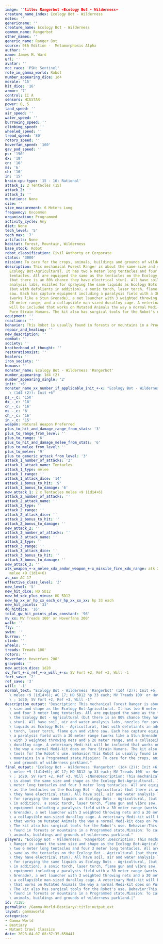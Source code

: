 ```yaml
---
image: ''title: Rangerbot «Ecology Bot - Wilderness»
creature_name_index: Ecology Bot - Wilderness
notes: ''
genericname: ''
creature_name: Ecology Bot - Wilderness
common_name: Rangerbot
other_names: ''
generic_name: Ranger Bot
source: 0th Edition -  Metamorphosis Alpha
author: ''
name: James M. Ward
url: ''
avatar: ''
mcc_race: 'PSH: Sentinel'
role_in_gamma_world: Robot
number_appearing_dice: 1d4
morale: '15'
hit_dice: '16'
armor: '7'
control: II A
sensors: HIUSTAR
power: B, S
land_speed: ''
air_speed: ''
water_speed: ''
burrowing_speed: ''
climbing_speed: ''
wheeled_speed: ''
tread_speed: '80'
rotors_speed: ''
hoverfan_speed: '160'
gav_pod_speed: ''
ps: '150'
dx: '18'
cn: '16'
ms: '6'
ch: '16'
in: '15'
brain-cpu type: '15 - 16: Rational'
attack_1: 2 Tentacles (15)
attack_2: ''
attack_3: ''
mutations: None
size: ''
size_measurement: 6 Meters Long
frequency: Uncommon
organization: Programmed
activity_cycle: Any
diet: None
tech_level: '5'
tech_max: '7'
artifacts: None
habitat: Forest, Mountain, Wilderness
base_stock: Robot
robot_classification: Civil Authorty or Corporate
status: '3000'
mission: To care for the crops, animals, buildings and grounds of wilderness parkland.
description: This mechanical Forest Ranger is about the same size and shape as the
  Ecology Bot-Agricultural. It has two 6 meter long tentacles and four 3 meter long
  tentacles. All are equipped the same as the tentacles on the Ecology Bot - Agricultural
  (but there is an 80% chance they have electrical stun). All have soil, air and water
  analysis labs, nozzles for spraying the same liquids as Ecology Bots - Agricultural,
  (but with defoliants in addition), a sonic torch, laser torch, flame gun and vibro
  saw. Each has capture equipment including a paralysis field with a 30 meter range
  (works like a Stun Grenade), a net launcher with 3 weighted throwing nets and a
  20 meter range, and a collapsible man-sized duralloy cage. A veterinary Medi-kit
  will be included that works on Mutated Animals the way a normal Medi-kit does on
  Pure Strain Humans. The kit also has surgical tools for the Robot's use.
equipment: ''
reactions: ''
behavior: This Robot is usually found in forests or mountains in a Programmed state.
repair_and_healing: ''
new_description: ''
combat: ''
society: ''
brotherhood_of_thought: ''
restorationsist: ''
healers: ''
iron_society: ''
humans: ''
monster_name: Ecology Bot - Wilderness 'Rangerbot'
number_appearing: 1d4 (2)
number_appearing_single: '2'
init: '+6'
monster_name_xx_number_if_applicable_init_+-x: "Ecology Bot - Wilderness 'Rangerbot'\
  \ (1d4 (2)): Init +6"
ps_-_c: '150'
dx_-_c: '18'
cn_-_c: '16'
ms_-_c: '6'
ch_-_c: '16'
in_-_c: '15'
weapon: Natural Weapon Preferred
plus_to_hit_and_damage_range_from_stats: '3'
plus_to_range_from_level: ''
plus_to_range: '6'
plus_to_hit_and_damage_melee_from_stats: '6'
plus_to_melee_from_level: ''
plus_to_melee: '9'
plus_to_generic_attack_from_level: '3'
attack_1_number_of_attacks: '2'
attack_1_attack_name: Tentacles
attack_1_type: melee
attack_1_range: ''
attack_1_attack_dice: '14'
attack_1_bonus_to_hit: '9'
attack_1_bonus_to_damage: '6'
new_attack_1: 2 x Tentacles melee +9 (1d14+6)
attack_2_number_of_attacks: ''
attack_2_attack_name: ''
attack_2_type: ''
attack_2_range: ''
attack_2_attack_dice: ''
attack_2_bonus_to_hit: ''
attack_2_bonus_to_damage: ''
new_attack_2: ''
attack_3_number_of_attacks: ''
attack_3_attack_name: ''
attack_3_type: ''
attack_3_range: ''
attack_3_attack_dice: ''
attack_3_bonus_to_hit: ''
attack_3_bonus_to_damage: ''
new_attack_3: ''
atk_weapon_+-x_melee_xdx_andor_weapon_+-x_missile_fire_xdx_range: atk 2 x tentacles
  melee +9 (1d14+6)
ac_xx: AC 17
effective_class_level: '3'
new_level: '5'
new_hit_dice: HD 5D12
new_hd_xdx_plus_minus: HD 5D12
new_hp_xx_or_hp_xx_each_or_hp_xx_xx_xx: hp 33 each
new_hit_points: '33'
d6_hitdice: '16'
total_gw_hit_points_plus_constant: '96'
mv_xx: MV Treads 100' or Hoverfans 200'
walk: ''
fly: ''
swim: ''
burrow: ''
climb: ''
wheels: ''
treads: Treads 100'
rotors: ''
hoverfans: Hoverfans 200'
gravpods: ''
new_action_dice: 1d20
sv_fort_+-x_ref_+-x_will_+-x: SV Fort +2, Ref +3, Will -1
fort_save: '2'
ref_save: '3'
will: '-1'
normal_text: "Ecology Bot - Wilderness 'Rangerbot' (1d4 (2)): Init +6; atk 2 x tentacles\
  \ melee +9 (1d14+6); AC 17; HD 5D12 hp 33 each; MV Treads 100' or Hoverfans 200'\
  \ ; 1d20; SV Fort +2, Ref +3, Will -1"
description_output: "Description: This mechanical Forest Ranger is about the same\
  \ size and shape as the Ecology Bot-Agricultural. It has two 6 meter long tentacles\
  \ and four 3 meter long tentacles. All are equipped the same as the tentacles on\
  \ the Ecology Bot - Agricultural (but there is an 80% chance they have electrical\
  \ stun). All have soil, air and water analysis labs, nozzles for spraying the same\
  \ liquids as Ecology Bots - Agricultural, (but with defoliants in addition), a sonic\
  \ torch, laser torch, flame gun and vibro saw. Each has capture equipment including\
  \ a paralysis field with a 30 meter range (works like a Stun Grenade), a net launcher\
  \ with 3 weighted throwing nets and a 20 meter range, and a collapsible man-sized\
  \ duralloy cage. A veterinary Medi-kit will be included that works on Mutated Animals\
  \ the way a normal Medi-kit does on Pure Strain Humans. The kit also has surgical\
  \ tools for the Robot's use. Behavior:This Robot is usually found in forests or\
  \ mountains in a Programmed state.Mission: To care for the crops, animals, buildings\
  \ and grounds of wilderness parkland."
final_output: "Ecology Bot - Wilderness 'Rangerbot' (1d4 (2)): Init +6; atk 2 x tentacles\
  \ melee +9 (1d14+6); AC 17; HD 5D12 hp 33 each; MV Treads 100' or Hoverfans 200'\
  \ ; 1d20; SV Fort +2, Ref +3, Will -1NoneDescription: This mechanical Forest Ranger\
  \ is about the same size and shape as the Ecology Bot-Agricultural. It has two 6\
  \ meter long tentacles and four 3 meter long tentacles. All are equipped the same\
  \ as the tentacles on the Ecology Bot - Agricultural (but there is an 80% chance\
  \ they have electrical stun). All have soil, air and water analysis labs, nozzles\
  \ for spraying the same liquids as Ecology Bots - Agricultural, (but with defoliants\
  \ in addition), a sonic torch, laser torch, flame gun and vibro saw. Each has capture\
  \ equipment including a paralysis field with a 30 meter range (works like a Stun\
  \ Grenade), a net launcher with 3 weighted throwing nets and a 20 meter range, and\
  \ a collapsible man-sized duralloy cage. A veterinary Medi-kit will be included\
  \ that works on Mutated Animals the way a normal Medi-kit does on Pure Strain Humans.\
  \ The kit also has surgical tools for the Robot's use. Behavior:This Robot is usually\
  \ found in forests or mountains in a Programmed state.Mission: To care for the crops,\
  \ animals, buildings and grounds of wilderness parkland."
players: "Ecology Bot - Wilderness; 'Rangerbot';Description: This mechanical Forest\
  \ Ranger is about the same size and shape as the Ecology Bot-Agricultural. It has\
  \ two 6 meter long tentacles and four 3 meter long tentacles. All are equipped the\
  \ same as the tentacles on the Ecology Bot - Agricultural (but there is an 80% chance\
  \ they have electrical stun). All have soil, air and water analysis labs, nozzles\
  \ for spraying the same liquids as Ecology Bots - Agricultural, (but with defoliants\
  \ in addition), a sonic torch, laser torch, flame gun and vibro saw. Each has capture\
  \ equipment including a paralysis field with a 30 meter range (works like a Stun\
  \ Grenade), a net launcher with 3 weighted throwing nets and a 20 meter range, and\
  \ a collapsible man-sized duralloy cage. A veterinary Medi-kit will be included\
  \ that works on Mutated Animals the way a normal Medi-kit does on Pure Strain Humans.\
  \ The kit also has surgical tools for the Robot's use. Behavior:This Robot is usually\
  \ found in forests or mountains in a Programmed state.Mission: To care for the crops,\
  \ animals, buildings and grounds of wilderness parkland.|"
id: 71185
permalink: /Gamma-World-Bestiary/:title:output_ext
layout: gammaworld
categories:
- Gamma World
- Bestiary
- Mutant Crawl Classics
date: 2023-04-07 08:37:35.650441
---
```

